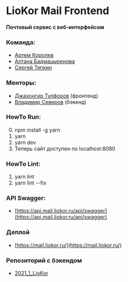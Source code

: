 # LioKor Mail Frontend

**Почтовый сервис с веб-интерфейсом**

### Команда:
* [Артем Королев](https://github.com/KoroLion)
* [Алтана Бадмацыренова](https://github.com/altanab)
* [Сергей Тяпкин](https://github.com/SergTyapkin)

### Менторы:
* [Джахонгир Тулфоров](https://github.com/bin-umar) (фронтенд)
* [Владимир Северов](https://github.com/hackallcode) (бэкенд)

### HowTo Run:
0. npm install -g yarn
1. yarn
2. yarn dev
3. Теперь сайт доступен по localhost:8080

### HowTo Lint:
1. yarn lint
2. yarn lint --fix

### API Swagger:
* [https://api.mail.liokor.ru/api/swagger](https://api.mail.liokor.ru/api/swagger)

### Деплой
* [https://mail.liokor.ru/](https://mail.liokor.ru/)

### Репозиторий с бэкендом
* [2021_1_LioKor](https://github.com/go-park-mail-ru/2021_1_LioKor)
